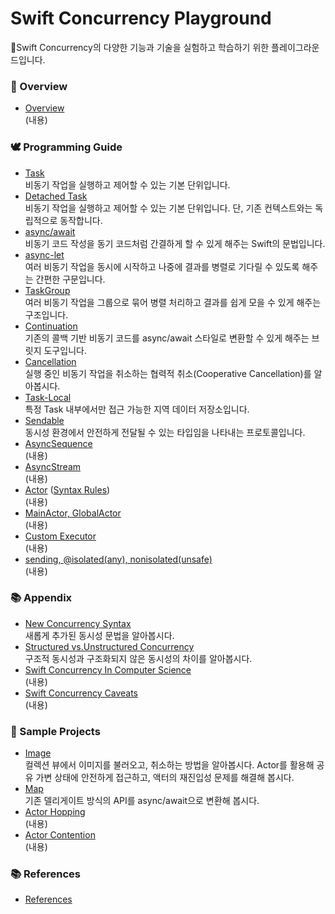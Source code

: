 # Swift Concurrency Playground

🛝Swift Concurrency의 다양한 기능과 기술을 실험하고 학습하기 위한 플레이그라운드입니다.

### 🌱 Overview

* [Overview](overview/Overview.md) <br> (내용)

### 🕊️ Programming Guide

* [Task](programming-guide/Task.md) <br> 비동기 작업을 실행하고 제어할 수 있는 기본 단위입니다.
* [Detached Task](programming-guide/Detached_Task.md) <br> 비동기 작업을 실행하고 제어할 수 있는 기본 단위입니다. 단, 기존 컨텍스트와는 독립적으로 동작합니다.
* [async/await](programming-guide/async_await.md) <br> 비동기 코드 작성을 동기 코드처럼 간결하게 할 수 있게 해주는 Swift의 문법입니다.
* [async-let](programming-guide/async-let.md) <br> 여러 비동기 작업을 동시에 시작하고 나중에 결과를 병렬로 기다릴 수 있도록 해주는 간편한 구문입니다.
* [TaskGroup](programming-guide/TaskGroup.md) <br> 여러 비동기 작업을 그룹으로 묶어 병렬 처리하고 결과를 쉽게 모을 수 있게 해주는 구조입니다.
* [Continuation](programming-guide/Continuation.md) <br> 기존의 콜백 기반 비동기 코드를 async/await 스타일로 변환할 수 있게 해주는 브릿지 도구입니다.
* [Cancellation](programming-guide/Cancellation.md) <br> 실행 중인 비동기 작업을 취소하는 협력적 취소(Cooperative Cancellation)를 알아봅시다.
* [Task-Local](programming-guide/Task-Local.md) <br> 특정 Task 내부에서만 접근 가능한 지역 데이터 저장소입니다.
* [Sendable](programming-guide/Sendable.md) <br> 동시성 환경에서 안전하게 전달될 수 있는 타입임을 나타내는 프로토콜입니다.
* [AsyncSequence](programming-guide/AsyncSequence.md) <br> (내용)
* [AsyncStream](programming-guide/AsyncStream.md) <br> (내용)
* [Actor](programming-guide/Actor.md) ([Syntax Rules](programming-guide/Actor-Syntax-Rules.md)) <br> (내용)
* [MainActor, GlobalActor](programming-guide/MainActor-GlobalActor.md) <br> (내용)
* [Custom Executor](programming-gude/Custom-Executor.md) <br> (내용)
* [sending, @isolated(any), nonisolated(unsafe)](Appendix/sending-isolated(any)-nonisolated(unsafe).md) <br> (내용) 

### 📚 Appendix

* [New Concurrency Syntax](Appendix/new-concurrency-syntax.md) <br> 새롭게 추가된 동시성 문법을 알아봅시다. 
* [Structured vs.Unstructured Concurrency](Appendix/structured-vs-unstructured-concurrency.md) <br> 구조적 동시성과 구조화되지 않은 동시성의 차이를 알아봅시다.
* [Swift Concurrency In Computer Science](Appendix/swift-concurrency-in-cs.md) <br> (내용)
* [Swift Concurrency Caveats](Appendix/swift-concurrency-caveats.md) <br> (내용)

### 💾 Sample Projects

* [Image](projects/image/image) <br> 컬렉션 뷰에서 이미지를 불러오고, 취소하는 방법을 알아봅시다. Actor를 활용해 공유 가변 상태에 안전하게 접근하고, 액터의 재진입성 문제를 해결해 봅시다.
* [Map](projects/Map/Map) <br> 기존 델리게이트 방식의 API를 async/await으로 변환해 봅시다.
* [Actor Hopping](projects/actorHopping) <br> (내용) 
* [Actor Contention](projects/actorContention) <br> (내용) 


### 📚 References

* [References](References.md)
